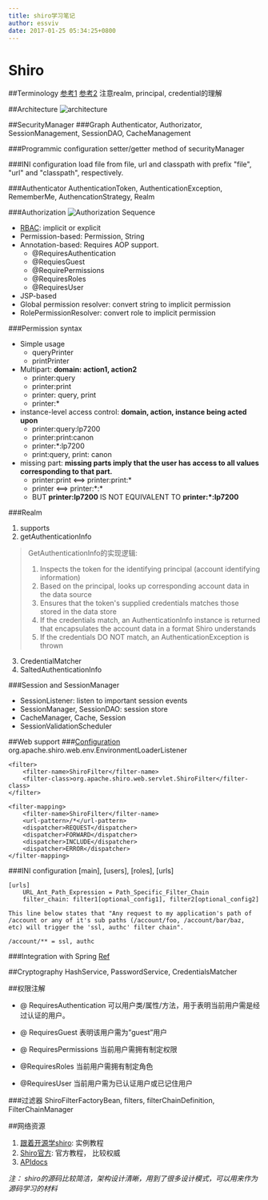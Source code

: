 ```yaml
---
title: shiro学习笔记
author: essviv
date: 2017-01-25 05:34:25+0800
---
```


# Shiro

##Terminology
[参考1](http://shiro.apache.org/terminology.html)  [参考2](http://baike.baidu.com/view/2537677.htm)
注意realm, principal, credential的理解

##Architecture
![architecture](http://shiro.apache.org/assets/images/ShiroArchitecture.png)

##SecurityManager
###Graph
Authenticator, Authorizator, SessionManagement, SessionDAO, CacheManagement

###Programmic configuration
setter/getter method of securityManager
	
###INI configuration
load file from file, url and classpath with prefix "file", "url" and "classpath", respectively.

###Authenticator
AuthenticationToken, AuthenticationException, RememberMe, AuthencationStrategy, Realm

###Authorization
![Authorization Sequence](http://shiro.apache.org/assets/images/ShiroAuthorizationSequence.png)

+ [RBAC](http://www.katasoft.com/blog/2011/05/09/new-rbac-resource-based-access-control): implicit or explicit
+ Permission-based: Permission, String
+ Annotation-based: Requires AOP support. 
  + @RequiresAuthentication
  + @RequiesGuest
  + @RequirePermissions
  + @RequiresRoles
  + @RequiresUser
+ JSP-based
+ Global permission resolver: convert string to implicit permission
+ RolePermissionResolver: convert role to implicit permission

###Permission syntax
+ Simple usage
  + queryPrinter
  + printPrinter
+ Multipart: **domain: action1, action2**
  + printer:query
  + printer:print
  + printer: query, print
  + printer:*
+ instance-level access control: **domain, action, instance being acted upon**
  + printer:query:lp7200
  + printer:print:canon
  + printer:*:lp7200
  + print:query, print: canon
+ missing part: **missing parts imply that the user has access to all values corresponding to that part.**
  + printer:print <==> printer:print:*
  + printer <==> printer:\*:\*
  + BUT **printer:lp7200** IS NOT EQUIVALENT TO **printer:*:lp7200**

###Realm
1. supports
2. getAuthenticationInfo

> GetAuthenticationInfo的实现逻辑: 
> 1. Inspects the token for the identifying principal (account identifying information)
> 2. Based on the principal, looks up corresponding account data in the data source
> 3. Ensures that the token's supplied credentials matches those stored in the data store
> 4. If the credentials match, an AuthenticationInfo instance is returned that encapsulates the account data in a format Shiro understands
> 5. If the credentials DO NOT match, an AuthenticationException is thrown

3. CredentialMatcher
4. SaltedAuthenticationInfo

###Session and SessionManager
+ SessionListener: listen to important session events
+ SessionManager, SessionDAO: session store
+ CacheManager, Cache, Session
+ SessionValidationScheduler

##Web support
###[Configuration](http://shiro.apache.org/web.html#Web-Configuration)
	<listener>
	    <listener-class>org.apache.shiro.web.env.EnvironmentLoaderListener</listener-class>
	</listener>

	<filter>
	    <filter-name>ShiroFilter</filter-name>
	    <filter-class>org.apache.shiro.web.servlet.ShiroFilter</filter-class>
	</filter>

	<filter-mapping>
	    <filter-name>ShiroFilter</filter-name>
	    <url-pattern>/*</url-pattern>
	    <dispatcher>REQUEST</dispatcher> 
	    <dispatcher>FORWARD</dispatcher> 
	    <dispatcher>INCLUDE</dispatcher> 
	    <dispatcher>ERROR</dispatcher>
	</filter-mapping>

###INI configuration
[main], [users], [roles], [urls]

	[urls]
		URL_Ant_Path_Expression = Path_Specific_Filter_Chain
		filter_chain: filter1[optional_config1], filter2[optional_config2]
	
	This line below states that "Any request to my application's path of /account or any of it's sub paths (/account/foo, /account/bar/baz, etc) will trigger the 'ssl, authc' filter chain".
	
	/account/** = ssl, authc

###Integration with Spring
[Ref](http://shiro.apache.org/spring.html)

##Cryptography
HashService, PasswordService, CredentialsMatcher

##权限注解
+ @ RequiresAuthentication 
可以用户类/属性/方法，用于表明当前用户需是经过认证的用户。 

+ @ RequiresGuest 
表明该用户需为”guest”用户 

+ @ RequiresPermissions 
当前用户需拥有制定权限 
 
+ @RequiresRoles 
当前用户需拥有制定角色 

+ @RequiresUser 
当前用户需为已认证用户或已记住用户 

###过滤器
ShiroFilterFactoryBean, filters, filterChainDefinition, FilterChainManager

##网络资源
1. [跟着开源学shiro](http://jinnianshilongnian.iteye.com/blog/2018398): 实例教程
2. [Shiro官方](http://shiro.apache.org/download.html): 官方教程， 比较权威
3. [APIdocs](http://shiro.apache.org/static/latest/apidocs/)

*注： shiro的源码比较简洁，架构设计清晰，用到了很多设计模式，可以用来作为源码学习的材料*

